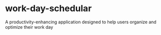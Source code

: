 # work-day-schedular
A productivity-enhancing application designed to help users organize and optimize their work day
